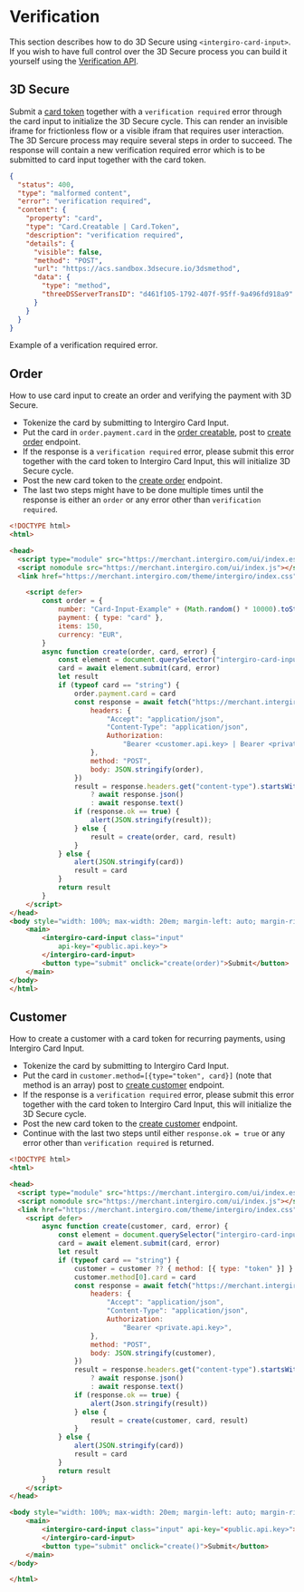 # Verification

This section describes how to do 3D Secure using `<intergiro-card-input>`. If you wish to have full control over the 3D Secure process you can build it yourself using the [Verification API](../../integrate/acquiring/api#verification).

## 3D Secure
Submit a [card token](./embed) together with a `verification required` error through the card input to initialize the 3D Secure cycle. This can render an invisible iframe for frictionless flow or a visible ifram that requires user interaction. The 3D Sercure process may require several steps in order to succeed. The response will contain a new verification required error which is to be submitted to card input together with the card token.

``` json
{
  "status": 400,
  "type": "malformed content",
  "error": "verification required",
  "content": {
    "property": "card",
    "type": "Card.Creatable | Card.Token",
    "description": "verification required",
    "details": {
      "visible": false,
      "method": "POST",
      "url": "https://acs.sandbox.3dsecure.io/3dsmethod",
      "data": {
        "type": "method",
        "threeDSServerTransID": "d461f105-1792-407f-95ff-9a496fd918a9"
      }
    }
  }
}
```
Example of a verification required error.
## Order
How to use card input to create an order and verifying the payment with 3D Secure. 
- Tokenize the card by submitting to Intergiro Card Input.
- Put the card in `order.payment.card` in the [order creatable](../reference/order#creatable), post to [create order](../order/create) endpoint.
- If the response is a `verification required` error, please submit this error together with the card token to Intergiro Card Input, this will initialize 3D Secure cycle.
- Post the new card token to the [create order](../order/create) endpoint.
- The last two steps might have to be done multiple times until the response is either an `order` or any error other than `verification required`.

``` html
<!DOCTYPE html>
<html>

<head>
  <script type="module" src="https://merchant.intergiro.com/ui/index.esm.js"></script>
  <script nomodule src="https://merchant.intergiro.com/ui/index.js"></script>
  <link href="https://merchant.intergiro.com/theme/intergiro/index.css" rel="stylesheet">

	<script defer>
		const order = {
			number: "Card-Input-Example" + (Math.random() * 10000).toString(),
			payment: { type: "card" },
			items: 150,
			currency: "EUR",
		}
		async function create(order, card, error) {
			const element = document.querySelector("intergiro-card-input")
			card = await element.submit(card, error)
			let result
			if (typeof card == "string") {
				order.payment.card = card
				const response = await fetch("https://merchant.intergiro.com/order", {
					headers: {
						"Accept": "application/json",
						"Content-Type": "application/json",
						Authorization:
							"Bearer <customer.api.key> | Bearer <private.api.key>",
					},
					method: "POST",
					body: JSON.stringify(order),
				})
				result = response.headers.get("content-type").startsWith("application/json")
					? await response.json()
					: await response.text()
				if (response.ok == true) {
					alert(JSON.stringify(result));
				} else {
					result = create(order, card, result)
				}
			} else {
				alert(JSON.stringify(card))
				result = card
			}
			return result
		}
	</script>
</head>
<body style="width: 100%; max-width: 20em; margin-left: auto; margin-right: auto;">
	<main>
		<intergiro-card-input class="input"
			api-key="<public.api.key>">
		</intergiro-card-input>
		<button type="submit" onclick="create(order)">Submit</button>
	</main>
</body>
</html>
```

## Customer
How to create a customer with a card token for recurring payments, using Intergiro Card Input.

- Tokenize the card by submitting to Intergiro Card Input.
- Put the card in `customer.method=[{type="token", card}]` (note that method is an array) post to [create customer](../customer/create) endpoint.
- If the response is a `verification required` error, please submit this error together with the card token to Intergiro Card Input, this will initialize the 3D Secure cycle.
- Post the new card token to the [create customer](../customer/create) endpoint.
- Continue with the last two steps until either `response.ok = true` or any error other than `verification required` is returned.
``` html
<!DOCTYPE html>
<html>

<head>
  <script type="module" src="https://merchant.intergiro.com/ui/index.esm.js"></script>
  <script nomodule src="https://merchant.intergiro.com/ui/index.js"></script>
  <link href="https://merchant.intergiro.com/theme/intergiro/index.css" rel="stylesheet">
	<script defer>
		async function create(customer, card, error) {
			const element = document.querySelector("intergiro-card-input")
			card = await element.submit(card, error)
			let result
			if (typeof card == "string") {
				customer = customer ?? { method: [{ type: "token" }] }
				customer.method[0].card = card
				const response = await fetch("https://merchant.intergiro.com/customer", {
					headers: {
						"Accept": "application/json",
						"Content-Type": "application/json",
						Authorization:
							"Bearer <private.api.key>",
					},
					method: "POST",
					body: JSON.stringify(customer),
				})
				result = response.headers.get("content-type").startsWith("application/json")
					? await response.json()
					: await response.text()
				if (response.ok == true) {
					alert(Json.stringify(result))
				} else {
					result = create(customer, card, result)
				}
			} else {
				alert(JSON.stringify(card))
				result = card
			}
			return result
		}
	</script>
</head>

<body style="width: 100%; max-width: 20em; margin-left: auto; margin-right: auto;">
	<main>
		<intergiro-card-input class="input" api-key="<public.api.key>">
		</intergiro-card-input>
		<button type="submit" onclick="create()">Submit</button>
	</main>
</body>

</html>


```

<!-- ## Authorization -->
<!-- Create an authorization with 3D Secure trying step by step.-->
